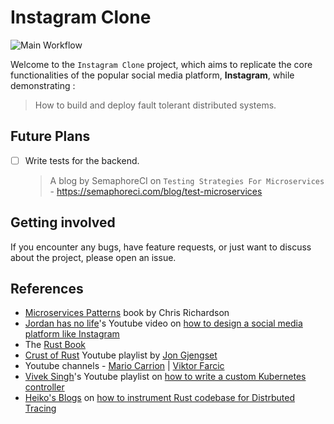 # Instagram Clone

![Main Workflow](https://github.com/Archisman-Mridha/instagram-clone/actions/workflows/main.yaml/badge.svg)

Welcome to the `Instagram Clone` project, which aims to replicate the core functionalities of the popular social media platform, **Instagram**, while demonstrating :

> How to build and deploy fault tolerant distributed systems.

## Future Plans

- [ ] Write tests for the backend.
  > A blog by SemaphoreCI on `Testing Strategies For Microservices` - https://semaphoreci.com/blog/test-microservices

## Getting involved

If you encounter any bugs, have feature requests, or just want to discuss about the project, please open an issue.

## References

- [Microservices Patterns](https://www.oreilly.com/library/view/microservices-patterns/9781617294549/) book by Chris Richardson
- [Jordan has no life](https://www.youtube.com/@jordanhasnolife5163)'s Youtube video on [how to design a social media platform like Instagram](https://www.youtube.com/watch?v=S2y9_XYOZsg&pp=ygUqam9yZGFuIGhhcyBubyBsaWZlIGluc3RhZ3JhbSBzeXN0ZW0gZGVzaWdu)
- The [Rust Book](https://doc.rust-lang.org/book/)
- [Crust of Rust](https://youtube.com/playlist?list=PLqbS7AVVErFiWDOAVrPt7aYmnuuOLYvOa&si=-Y5Byig03EhhX0pi) Youtube playlist by [Jon Gjengset](https://www.youtube.com/@jonhoo)
- Youtube channels - [Mario Carrion](https://www.youtube.com/@MarioCarrion/playlists) | [Viktor Farcic](https://www.youtube.com/@DevOpsToolkit)
- [Vivek Singh](https://www.youtube.com/@viveksinghggits)'s Youtube playlist on [how to write a custom Kubernetes controller](https://www.youtube.com/playlist?list=PLh4KH3LtJvRTtFWz1WGlyDa7cKjj2Sns0)
- [Heiko's Blogs](https://heikoseeberger.de) on [how to instrument Rust codebase for Distrbuted Tracing](https://heikoseeberger.de/tags/opentelemetry/)
